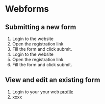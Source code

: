 # Webforms

## Submitting a new form

1. Login to the website
2. Open the registration link
3. Fill the form and click submit. 
4. Login to the website
5. Open the registration link
6. Fill the form and click submit. 

## View and edit an existing form

1. Login to your your web [profile](https://ipbes.net/user)
2. xxxx



## 

